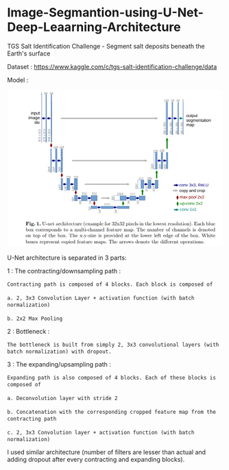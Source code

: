 # Image-Segmantion-using-U-Net-Deep-Leaarning-Architecture
TGS Salt Identification Challenge - Segment salt deposits beneath the Earth's surface

Dataset : https://www.kaggle.com/c/tgs-salt-identification-challenge/data

Model :

![unet](https://github.com/sunilpankaj/Image-Segmantion-using-U-Net-Deep-Leaarning-Architecture/blob/master/U-Net.PNG)


U-Net architecture is separated in 3 parts:

1 : The contracting/downsampling path :

    Contracting path is composed of 4 blocks. Each block is composed of
    
    a. 2, 3x3 Convolution Layer + activation function (with batch normalization)
    
    b. 2x2 Max Pooling
    
2 : Bottleneck :

    The bottleneck is built from simply 2, 3x3 convolutional layers (with batch normalization) with dropout.
    
3 : The expanding/upsampling path :

    Expanding path is also composed of 4 blocks. Each of these blocks is composed of
    
    a. Deconvolution layer with stride 2
    
    b. Concatenation with the corresponding cropped feature map from the contracting path
    
    c. 2, 3x3 Convolution layer + activation function (with batch normalization)
    
    
    
I used similar architecture (number of filters are lesser than actual and adding dropout after every contracting and expanding blocks).

    



   
   

